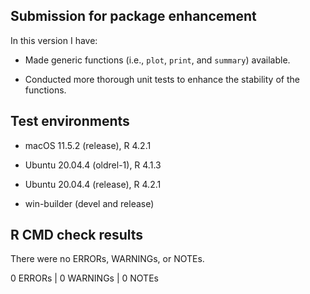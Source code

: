 ## Submission for package enhancement

In this version I have:

* Made generic functions (i.e., `plot`, `print`, and `summary`) available.

* Conducted more thorough unit tests to enhance the stability of the functions.

  
## Test environments

* macOS 11.5.2 (release), R 4.2.1

* Ubuntu 20.04.4 (oldrel-1), R 4.1.3

* Ubuntu 20.04.4 (release), R 4.2.1

* win-builder (devel and release)


## R CMD check results

There were no ERRORs, WARNINGs, or NOTEs.

0 ERRORs | 0 WARNINGs | 0 NOTEs
